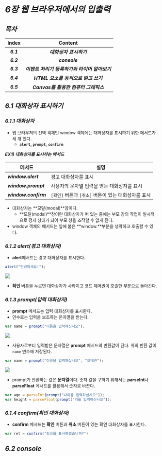 # _6장 웹 브라우저에서의 입출력_

## _목차_

|   Index   |                    Content                     |
| :-------: | :--------------------------------------------: |
| ***6.1*** |            ***대화상자 표시하기***             |
| ***6.2*** |                 ***console***                  |
| ***6.3*** | ***이벤트 처리기 등록하기와 타이머 알아보기*** |
| ***6.4*** |      ***HTML 요소를 동적으로 읽고 쓰기***      |
| ***6.5*** |     ***Canvas를 활용한 컴퓨터 그래픽스***      |



## _6.1 대화상자 표시하기_

### _6.1.1 대화상자_

- 웹 브라우저의 전역 객체인 window 객체에는 대화상자를 표시하기 위한 메서드가 세 개 있다.
  - **`alert`, `prompt`**, **`confirm`**

***EX1) 대화상자를 표시하는 메서드***

| 메서드               | 설명                                                 |
| -------------------- | ---------------------------------------------------- |
| ***window.alert***   | 경고 대화상자를 표시                                 |
| ***window.prompt***  | 사용자의 문자열 입력을 받는 대화상자를 표시          |
| ***window.confirm*** | `[확인]` 버튼과 `[취소]` 버튼이 있는 대화상자를 표시 |

- 대화상자는 **모달(modal)**창이다. 
  - **모달(modal)**창이란 대화상자가 떠 있는 중에는 부모 창의 작업이 일시적으로 정지 상태가 되어 부모 창을 조작할 수 없게 된다.
- window 객체의 메서드는 앞에 붙은 **window.**부분을 생략하고 호출할 수 있다.



### _6.1.2 alert(경고 대화상자)_

- **alert**메서드는 경고 대화상자를 표시한다.

```javascript
alert("안녕하세요!");
```

![](https://user-images.githubusercontent.com/75871005/124353096-54483200-dc3f-11eb-9411-5a724a40acaa.png)

- **확인** 버튼을 누르면 대화상자가 사라지고 코드 제어권이 호출한 부분으로 돌아간다.



### _6.1.3 prompt(입력 대화상자)_

- **prompt** 메서드는 입력 대화상자를 표시한다.
- 인수로는 입력을 보조하는 문자열을 받는다.

```javascript
var name = prompt("이름을 입력하신시오");
```

![](https://user-images.githubusercontent.com/75871005/124353157-c4ef4e80-dc3f-11eb-84f5-039666a77c51.png)

- 사용자로부터 입력받은 문자열은 **prompt** 메서드의 반환값이 된다. 위의 반환 값이 `name` 변수에 저장된다. 

```javascript
var name = prompt("이름을 입력하십시오", "오태권");
```

![](https://user-images.githubusercontent.com/75871005/124353203-1992c980-dc40-11eb-8c49-8427b693de4b.png)

- prompt가 반환하는 값은 **문자열**이다. 숫자 값을 구하기 위해서는 **parseInt**나 **parseFloat** 메서드를 활용해서 숫자로 바꾼다.

```javascript
var age = parseInt(prompt("나이름 입력하십시오"));
var height = parseFloat(prompt("키를 입력하신시오"));
```



### _6.1.4 confirm(확인 대화상자)_

- **confirm** 메서드는 **확인** 버튼과 **취소** 버튼이 있는 확인 대화상자를 표시한다.

```javascript
var ret = confirm("링크를 표시하겠습니까?")
```



## _6.2 console_

### 